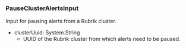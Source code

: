 ### PauseClusterAlertsInput
Input for pausing alerts from a Rubrik cluster.

- clusterUuid: System.String
  - UUID of the Rubrik cluster from which alerts need to be paused.
